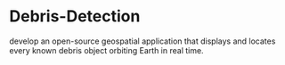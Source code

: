 # Debris-Detection
develop an open-source geospatial application that displays and locates every known debris object orbiting Earth in real time.
